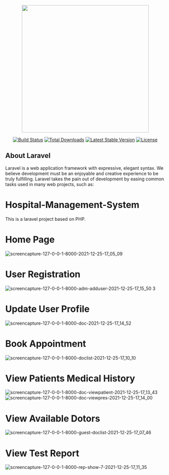 <p align="center"><a href="https://laravel.com" target="_blank"><img src="https://raw.githubusercontent.com/laravel/art/master/logo-lockup/5%20SVG/2%20CMYK/1%20Full%20Color/laravel-logolockup-cmyk-red.svg" width="400"></a></p>

<p align="center">
<a href="https://travis-ci.org/laravel/framework"><img src="https://travis-ci.org/laravel/framework.svg" alt="Build Status"></a>
<a href="https://packagist.org/packages/laravel/framework"><img src="https://img.shields.io/packagist/dt/laravel/framework" alt="Total Downloads"></a>
<a href="https://packagist.org/packages/laravel/framework"><img src="https://img.shields.io/packagist/v/laravel/framework" alt="Latest Stable Version"></a>
<a href="https://packagist.org/packages/laravel/framework"><img src="https://img.shields.io/packagist/l/laravel/framework" alt="License"></a>
</p>

## About Laravel

Laravel is a web application framework with expressive, elegant syntax. We believe development must be an enjoyable and creative experience to be truly fulfilling. Laravel takes the pain out of development by easing common tasks used in many web projects, such as:

# Hospital-Management-System
This is a laravel project based on PHP. 

# Home Page
![screencapture-127-0-0-1-8000-2021-12-25-17_05_09](https://user-images.githubusercontent.com/79998879/149207840-2051f332-505f-45ca-aa7b-a292678eb358.png)

# User Registration
![screencapture-127-0-0-1-8000-adm-adduser-2021-12-25-17_15_50](https://user-images.githubusercontent.com/79998879/149207878-83225f74-02ab-4c51-9201-defc064a6557.png)
3
# Update User Profile
![screencapture-127-0-0-1-8000-doc-2021-12-25-17_14_52](https://user-images.githubusercontent.com/79998879/149207914-e84f2c44-b546-4b3d-81a4-f44d9403834e.png)

# Book Appointment
![screencapture-127-0-0-1-8000-doclist-2021-12-25-17_10_10](https://user-images.githubusercontent.com/79998879/149207936-bead29c4-d1d4-4a41-a179-5ec4b1677097.png)

# View Patients Medical History
![screencapture-127-0-0-1-8000-doc-viewpatient-2021-12-25-17_13_43](https://user-images.githubusercontent.com/79998879/149207955-c3fe0ceb-1ef5-494d-90a7-d29b4e941867.png)
![screencapture-127-0-0-1-8000-doc-viewpres-2021-12-25-17_14_00](https://user-images.githubusercontent.com/79998879/149207960-c1d3350d-7f60-4b2d-8cc8-7a97bafcb537.png)

# View Available Dotors
![screencapture-127-0-0-1-8000-guest-doclist-2021-12-25-17_07_46](https://user-images.githubusercontent.com/79998879/149207980-9771985c-1252-40ae-b118-5ecfc2250603.png)

# View Test Report
![screencapture-127-0-0-1-8000-rep-show-7-2021-12-25-17_11_35](https://user-images.githubusercontent.com/79998879/149208103-50aca98c-ffcd-46d9-b6a2-bafea24e973b.png)
